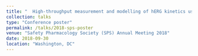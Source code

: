 ```yaml
---
title: "  High-throughput measurement and modelling of hERG kinetics using an automated platform"
collection: talks
type: "Conference poster"
permalink: /talks/2018-sps-poster
venue: "Safety Pharmacology Society (SPS) Annual Meeting 2018"
date: 2018-09-30
location: "Washington, DC"
---
```

